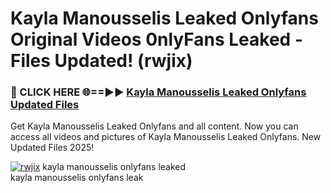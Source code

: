 # Kayla Manousselis Leaked Onlyfans Original Videos 0nlyFans Leaked - Files Updated! (rwjix)

<h3>🔴 CLICK HERE 🌐==►► <a href="https://tinyurl.com/3hn5wdd3" rel="nofollow">Kayla Manousselis Leaked Onlyfans Updated Files</a></h3>

Get Kayla Manousselis Leaked Onlyfans and all content. Now you can access all videos and pictures of Kayla Manousselis Leaked Onlyfans. New Updated Files 2025!

[![rwjix](https://i.imgur.com/4HnBqBT.gif)](https://tinyurl.com/3hn5wdd3)
kayla manousselis onlyfans leaked<br>
kayla manousselis onlyfans leak